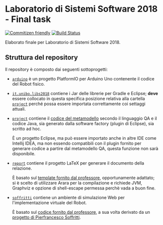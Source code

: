 # Laboratorio di Sistemi Software 2018 - Final task

[![Commitizen friendly](https://img.shields.io/badge/commitizen-friendly-brightgreen.svg)](http://commitizen.github.io/cz-cli/)
[![Build Status](https://travis-ci.com/NiccoMlt/ISS-2018-Final-Task.svg?branch=master)](https://travis-ci.com/NiccoMlt/ISS-2018-Final-Task)

Elaborato finale per Laboratorio di Sistemi Software 2018.

## Struttura del repository

Il repository è composto dai seguenti sottoprogetti:

  - [``arduino``](./arduino)
    è un progetto PlatformIO per Arduino Uno contenente il codice del Robot fisico.

  - [``it.unibo.libs2018``](./it.unibo.libs2018)
    contiene i Jar delle librerie per Gradle e Eclipse; **deve** essere collocato in questa specifica posizione relativa alla cartella [``project``](./project) perché possa essere importata correttamente coi settaggi attuali.

  - [``project``](./project)
    contiene il [codice del metamodello](./project/src/robot.qa) secondo il linguaggio QA e il codice Java, sia generato dalla software factory (plugin di Eclipse), sia scritto ad hoc.

    È un progetto Eclipse, ma può essere importato anche in altre IDE come Intellij IDEA, ma non essendo compatibili con il plugin fornito per generare codice a partire dal metamodello QA, questa funzione non sarà disponibile.

  - [``report``](./report)
    contiene il progetto LaTeX per generare il documento della relazione.

    È basato sul [template fornito dal professore](https://github.com/anatali/iss2018/blob/master/it.unibo.issMaterial/issdocs/Lab/kitISLatex.zip), opportunamente adattato;
    si è scelto di utilizzare Arara per la compilazione e richiede JVM, Graphviz e opzione di shell-escape permessa perchè vada a buon fine.

  - [``soffritti``](./soffritti)
    contiene un ambiente di simulazione Web per l'implementazione virtuale del Robot.

    È basato sul [codice fornito dal professore](https://github.com/anatali/iss2018Lab/tree/master/it.unibo.mbot2018/Soffritti), a sua volta derivato da un [progetto di Pierfrancesco Soffritti](https://github.com/PierfrancescoSoffritti/configurable-threejs-app).
